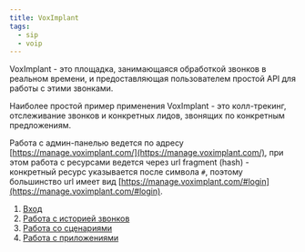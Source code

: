```yaml
---
title: VoxImplant
tags:
  - sip
  - voip
---
```


VoxImplant - это площадка, занимающаяся обработкой звонков в реальном 
времени, и предоставляющая пользователем простой API для работы с этими
звонками.

Наиболее простой пример применения VoxImplant - это колл-трекинг, 
отслеживание звонков и конкретных лидов, звонящих по конкретным 
предложениям.

Работа с админ-панелью ведется по адресу 
[https://manage.voximplant.com/](https://manage.voximplant.com/), 
при этом работа с ресурсами ведется
через url fragment (hash) - конкретный ресурс указывается после символа
`#`, поэтому большинство url имеет вид 
[https://manage.voximplant.com/#login](https://manage.voximplant.com/#login).

1. [Вход](login)
2. [Работа с историей звонков](call-history)
3. [Работа со сценариями](scenarios)
4. [Работа с приложениями](applications)